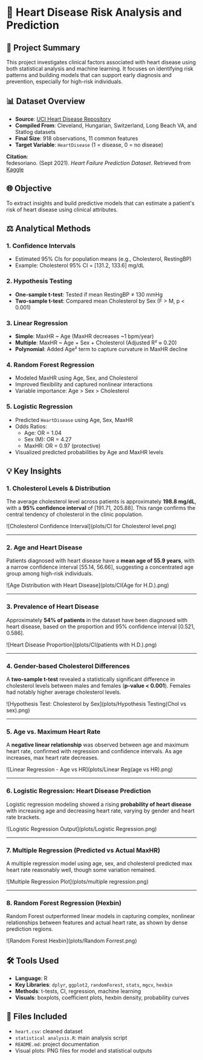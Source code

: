 # 🩵 Heart Disease Risk Analysis and Prediction

## 📄 Project Summary
This project investigates clinical factors associated with heart disease using both statistical analysis and machine learning. It focuses on identifying risk patterns and building models that can support early diagnosis and prevention, especially for high-risk individuals.

## 📊 Dataset Overview
- **Source**: [UCI Heart Disease Repository](https://archive.ics.uci.edu/ml/machine-learning-databases/heart-disease/)
- **Compiled From**: Cleveland, Hungarian, Switzerland, Long Beach VA, and Statlog datasets
- **Final Size**: 918 observations, 11 common features
- **Target Variable**: `HeartDisease` (1 = disease, 0 = no disease)

**Citation**:  
fedesoriano. (Sept 2021). *Heart Failure Prediction Dataset*. Retrieved from [Kaggle](https://www.kaggle.com/fedesoriano/heart-failure-prediction)

## 🌐 Objective
To extract insights and build predictive models that can estimate a patient's risk of heart disease using clinical attributes.

## ⚖️ Analytical Methods

### 1. Confidence Intervals
- Estimated 95% CIs for population means (e.g., Cholesterol, RestingBP)
- Example: Cholesterol 95% CI = [131.2, 133.6] mg/dL

### 2. Hypothesis Testing
- **One-sample t-test**: Tested if mean RestingBP ≠ 130 mmHg
- **Two-sample t-test**: Compared mean Cholesterol by Sex (F > M, p < 0.001)

### 3. Linear Regression
- **Simple**: MaxHR ~ Age (MaxHR decreases ~1 bpm/year)
- **Multiple**: MaxHR ~ Age + Sex + Cholesterol (Adjusted R² ≈ 0.20)
- **Polynomial**: Added Age² term to capture curvature in MaxHR decline

### 4. Random Forest Regression
- Modeled MaxHR using Age, Sex, and Cholesterol
- Improved flexibility and captured nonlinear interactions
- Variable importance: Age > Sex > Cholesterol

### 5. Logistic Regression
- Predicted `HeartDisease` using Age, Sex, MaxHR
- Odds Ratios:
  - Age: OR = 1.04
  - Sex (M): OR = 4.27
  - MaxHR: OR = 0.97 (protective)
- Visualized predicted probabilities by Age and MaxHR levels

## 💡 Key Insights

### 1. Cholesterol Levels & Distribution
The average cholesterol level across patients is approximately **198.8 mg/dL**, with a **95% confidence interval** of [191.71, 205.88]. This range confirms the central tendency of cholesterol in the clinic population.

![Cholesterol Confidence Interval](plots/CI for Cholesterol level.png)

---

### 2. Age and Heart Disease
Patients diagnosed with heart disease have a **mean age of 55.9 years**, with a narrow confidence interval [55.14, 56.66], suggesting a concentrated age group among high-risk individuals.

![Age Distribution with Heart Disease](plots/CI(Age for H.D.).png)

---

### 3. Prevalence of Heart Disease
Approximately **54% of patients** in the dataset have been diagnosed with heart disease, based on the proportion and 95% confidence interval [0.521, 0.586].

![Heart Disease Proportion](plots/CI(patients with H.D.).png)

---

### 4. Gender-based Cholesterol Differences
A **two-sample t-test** revealed a statistically significant difference in cholesterol levels between males and females (**p-value < 0.001**). Females had notably higher average cholesterol levels.

![Hypothesis Test: Cholesterol by Sex](plots/Hypothesis Testing(Chol vs sex).png)

---

### 5. Age vs. Maximum Heart Rate
A **negative linear relationship** was observed between age and maximum heart rate, confirmed with regression and confidence intervals. As age increases, max heart rate decreases.

![Linear Regression - Age vs HR](plots/Linear Reg(age vs HR).png)

---

### 6. Logistic Regression: Heart Disease Prediction
Logistic regression modeling showed a rising **probability of heart disease** with increasing age and decreasing heart rate, varying by gender and heart rate brackets.

![Logistic Regression Output](plots/Logistic Regression.png)

---

### 7. Multiple Regression (Predicted vs Actual MaxHR)
A multiple regression model using age, sex, and cholesterol predicted max heart rate reasonably well, though some variation remained.

![Multiple Regression Plot](plots/multiple regression.png)

---

### 8. Random Forest Regression (Hexbin)
Random Forest outperformed linear models in capturing complex, nonlinear relationships between features and actual heart rate, as shown by dense prediction regions.

![Random Forest Hexbin](plots/Random Forrest.png)


## 🛠️ Tools Used
- **Language**: R
- **Key Libraries**: `dplyr`, `ggplot2`, `randomForest`, `stats`, `mgcv`, `hexbin`
- **Methods**: t-tests, CI, regression, machine learning
- **Visuals**: boxplots, coefficient plots, hexbin density, probability curves

## 📂 Files Included
- `heart.csv`: cleaned dataset
- `statistical analysis.R`: main analysis script
- `README.md`: project documentation
- Visual plots: PNG files for model and statistical outputs
